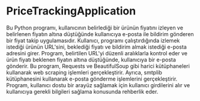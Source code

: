 # PriceTrackingApplication
 Bu Python programı, kullanıcının belirlediği bir ürünün fiyatını izleyen ve belirlenen fiyatın altına düştüğünde kullanıcıya e-posta ile bildirim gönderen bir fiyat takip uygulamasıdır.  Kullanıcı, programı çalıştırdığında izlemek istediği ürünün URL'sini, beklediği fiyatı ve bildirim almak istediği e-posta adresini girer. Program, belirtilen URL'yi düzenli aralıklarla kontrol eder ve ürün fiyatı beklenen fiyatın altına düştüğünde, kullanıcıya bir e-posta gönderir.  Bu program, Requests ve BeautifulSoup gibi harici kütüphaneleri kullanarak web scraping işlemleri gerçekleştirir. Ayrıca, smtplib kütüphanesini kullanarak e-posta gönderme işlemlerini gerçekleştirir.  Program, kullanıcı dostu bir arayüz sağlamak için kullanıcı girdilerini alır ve kullanıcıya gerekli bilgileri sağlama konusunda rehberlik eder.
